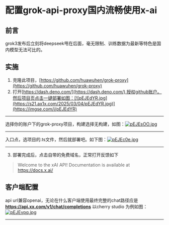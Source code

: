 # 配置grok-api-proxy国内流畅使用x-ai

## 前言
grok3发布后立刻将deepseek甩在后面，毫无限制、训练数据为最新等特色是国内模型无法可比的。

## 实施
1. 克隆此项目，[https://github.com/huawuhen/grok-proxy](https://github.com/huawuhen/grok-proxy)
2. 打开[https://dash.deno.com/](https://dash.deno.com/),授权github账户。然后项目页点击一键部署如图：[![pEJEdYR.jpg](https://s21.ax1x.com/2025/03/04/pEJEdYR.jpg)](https://imgse.com/i/pEJEdYR)
---
选择你的账户下的grok-proxy项目，构建选择无构建，如图：[![pEJEsOO.jpg](https://s21.ax1x.com/2025/03/04/pEJEsOO.jpg)](https://imgse.com/i/pEJEsOO)

---
入口点，选项目的.ts文件，然后就部署吧。如下图：[![pEJEc0e.jpg](https://s21.ax1x.com/2025/03/04/pEJEc0e.jpg)](https://imgse.com/i/pEJEc0e)

---

3. 部署完成后，点击自带的免费域名，正常打开反馈如下
> Welcome to the xAI API! Documentation is available at https://docs.x.ai/

## 客户端配置

api url兼容openai，无论在什么客户端使用最终完整的chat路径应是**https://api.xx.com/v1/chat/completions**
以cherry studio 为例如图：
[![pEJEvpq.jpg](https://s21.ax1x.com/2025/03/04/pEJEvpq.jpg)](https://imgse.com/i/pEJEvpq)

---
